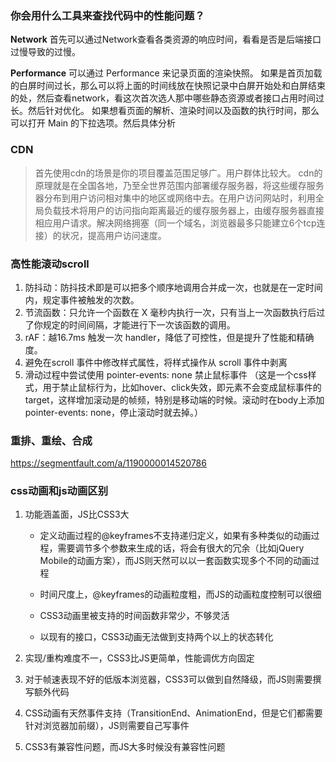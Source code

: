 ### 你会用什么工具来查找代码中的性能问题？
**Network**
首先可以通过Network查看各类资源的响应时间，看看是否是后端接口过慢导致的过慢。

**Performance**
可以通过 Performance 来记录页面的渲染快照。
如果是首页加载的白屏时间过长，那么可以将上面的时间线放在快照记录中白屏开始处和白屏结束的处，然后查看network，看这次首次选人那中哪些静态资源或者接口占用时间过长。然后针对优化。
如果想看页面的解析、渲染时间以及函数的执行时间，那么可以打开 Main 的下拉选项。然后具体分析


### CDN
> 首先使用cdn的场景是你的项目覆盖范围足够广。用户群体比较大。
cdn的原理就是在全国各地，乃至全世界范围内部署缓存服务器，将这些缓存服务器分布到用户访问相对集中的地区或网络中去。在用户访问网站时，利用全局负载技术将用户的访问指向距离最近的缓存服务器上，由缓存服务器直接相应用户请求。解决网络拥塞（同一个域名，浏览器最多只能建立6个tcp连接）的状况，提高用户访问速度。

### 高性能滚动scroll
1. 防抖动：防抖技术即是可以把多个顺序地调用合并成一次，也就是在一定时间内，规定事件被触发的次数。
2. 节流函数：只允许一个函数在 X 毫秒内执行一次，只有当上一次函数执行后过了你规定的时间间隔，才能进行下一次该函数的调用。
3. rAF：越16.7ms 触发一次 handler，降低了可控性，但是提升了性能和精确度。
4. 避免在scroll 事件中修改样式属性，将样式操作从 scroll 事件中剥离
5. 滑动过程中尝试使用 pointer-events: none 禁止鼠标事件 （这是一个css样式，用于禁止鼠标行为，比如hover、click失效，即元素不会变成鼠标事件的target，这样增加滚动是的帧频，特别是移动端的时候。滚动时在body上添加pointer-events: none，停止滚动时就去掉。）

### 重排、重绘、合成
https://segmentfault.com/a/1190000014520786


### css动画和js动画区别
1. 功能涵盖面，JS比CSS3大
    - 定义动画过程的@keyframes不支持递归定义，如果有多种类似的动画过程，需要调节多个参数来生成的话，将会有很大的冗余（比如jQuery Mobile的动画方案），而JS则天然可以以一套函数实现多个不同的动画过程

    - 时间尺度上，@keyframes的动画粒度粗，而JS的动画粒度控制可以很细

    - CSS3动画里被支持的时间函数非常少，不够灵活

    - 以现有的接口，CSS3动画无法做到支持两个以上的状态转化

2. 实现/重构难度不一，CSS3比JS更简单，性能调优方向固定

3. 对于帧速表现不好的低版本浏览器，CSS3可以做到自然降级，而JS则需要撰写额外代码

4. CSS动画有天然事件支持（TransitionEnd、AnimationEnd，但是它们都需要针对浏览器加前缀），JS则需要自己写事件

5. CSS3有兼容性问题，而JS大多时候没有兼容性问题

